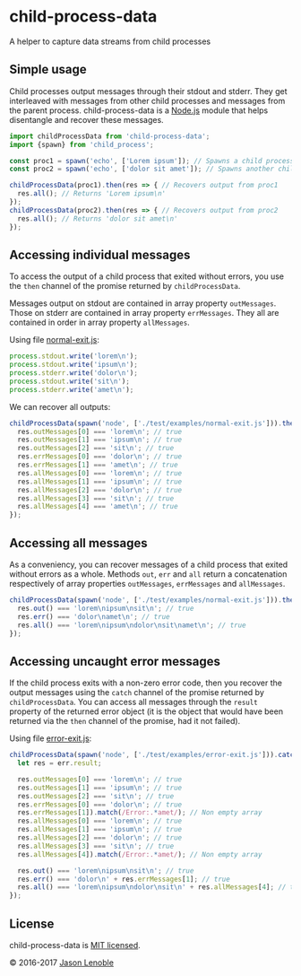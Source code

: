 # child-process-data
A helper to capture data streams from child processes

## Simple usage

Child processes output messages through their stdout and stderr. They get interleaved with messages from other child processes and messages from the parent process.
child-process-data is a [Node.js](https://nodejs.org) module that helps disentangle and recover these messages.

```js
import childProcessData from 'child-process-data';
import {spawn} from 'child_process';

const proc1 = spawn('echo', ['Lorem ipsum']); // Spawns a child process
const proc2 = spawn('echo', ['dolor sit amet']); // Spawns another child process

childProcessData(proc1).then(res => { // Recovers output from proc1
  res.all(); // Returns 'Lorem ipsum\n'
});
childProcessData(proc2).then(res => { // Recovers output from proc2
  res.all(); // Returns 'dolor sit amet\n'
});
```

## Accessing individual messages

To access the output of a child process that exited without errors, you use the ```then``` channel of the promise returned by ```childProcessData```.

Messages output on stdout are contained in array property ```outMessages```. Those on stderr are contained in array property ```errMessages```. They all are contained in order in array property ```allMessages```.

Using file [normal-exit.js](./test/examples/normal-exit.js):

```js
process.stdout.write('lorem\n');
process.stdout.write('ipsum\n');
process.stderr.write('dolor\n');
process.stdout.write('sit\n');
process.stderr.write('amet\n');
```

We can recover all outputs:

```js
childProcessData(spawn('node', ['./test/examples/normal-exit.js'])).then(res => {
  res.outMessages[0] === 'lorem\n'; // true
  res.outMessages[1] === 'ipsum\n'; // true
  res.outMessages[2] === 'sit\n'; // true
  res.errMessages[0] === 'dolor\n'; // true
  res.errMessages[1] === 'amet\n'; // true
  res.allMessages[0] === 'lorem\n'; // true
  res.allMessages[1] === 'ipsum\n'; // true
  res.allMessages[2] === 'dolor\n'; // true
  res.allMessages[3] === 'sit\n'; // true
  res.allMessages[4] === 'amet\n'; // true
});
```

## Accessing all messages

As a conveniency, you can recover messages of a child process that exited without errors as a whole. Methods ```out```, ```err``` and ```all``` return a concatenation respectively of array properties ```outMessages```, ```errMessages``` and ```allMessages```.

```js
childProcessData(spawn('node', ['./test/examples/normal-exit.js'])).then(res => {
  res.out() === 'lorem\nipsum\nsit\n'; // true
  res.err() === 'dolor\namet\n'; // true
  res.all() === 'lorem\nipsum\ndolor\nsit\namet\n'; // true
});
```

## Accessing uncaught error messages

If the child process exits with a non-zero error code, then you recover the output messages using the ```catch``` channel of the promise returned by ```childProcessData```. You can access all messages through the ```result``` property of the returned error object (it is the object that would have been returned via the ```then``` channel of the promise, had it not failed).

Using file [error-exit.js](./test/examples/error-exit.js):

```js
childProcessData(spawn('node', ['./test/examples/error-exit.js'])).catch(err => {
  let res = err.result;

  res.outMessages[0] === 'lorem\n'; // true
  res.outMessages[1] === 'ipsum\n'; // true
  res.outMessages[2] === 'sit\n'; // true
  res.errMessages[0] === 'dolor\n'; // true
  res.errMessages[1]).match(/Error:.*amet/); // Non empty array
  res.allMessages[0] === 'lorem\n'; // true
  res.allMessages[1] === 'ipsum\n'; // true
  res.allMessages[2] === 'dolor\n'; // true
  res.allMessages[3] === 'sit\n'; // true
  res.allMessages[4]).match(/Error:.*amet/); // Non empty array

  res.out() === 'lorem\nipsum\nsit\n'; // true     
  res.err() === 'dolor\n' + res.errMessages[1]; // true
  res.all() === 'lorem\nipsum\ndolor\nsit\n' + res.allMessages[4]; // true
});
```

## License

child-process-data is [MIT licensed](./LICENSE).

© 2016-2017 [Jason Lenoble](mailto:jason.lenoble@gmail.com)
